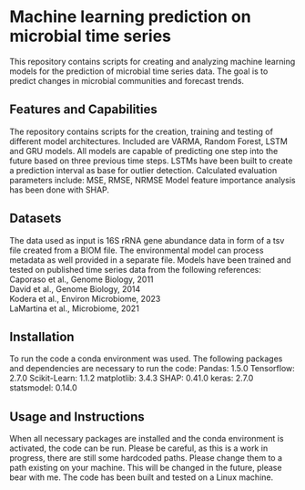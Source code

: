 # Machine learning prediction on microbial time series

This repository contains scripts for creating and analyzing machine learning models for the prediction of microbial time series data. The goal is
to predict changes in microbial communities and forecast trends.

## Features and Capabilities

The repository contains scripts for the creation, training and testing of different model architectures. Included are VARMA, Random Forest, LSTM and GRU
models. All models are capable of predicting one step into the future based on three previous time steps. LSTMs have been built to create a prediction
interval as base for outlier detection.
Calculated evaluation parameters include: MSE, RMSE, NRMSE
Model feature importance analysis has been done with SHAP.

## Datasets

The data used as input is 16S rRNA gene abundance data in form of a tsv file created from a BIOM file. The environmental model can process metadata as
well provided in a separate file.
Models have been trained and tested on published time series data from the following references: \
Caporaso et al., Genome Biology, 2011 \
David et al., Genome Biology, 2014 \
Kodera et al., Environ Microbiome, 2023 \
LaMartina et al., Microbiome, 2021

## Installation

To run the code a conda environment was used. The following packages and dependencies are necessary to run the code:
Pandas: 1.5.0
Tensorflow: 2.7.0
Scikit-Learn: 1.1.2
matplotlib: 3.4.3
SHAP: 0.41.0
keras: 2.7.0
statsmodel: 0.14.0

## Usage and Instructions

When all necessary packages are installed and the conda environment is activated, the code can be run. Please be careful, as this is a work in progress,
there are still some hardcoded paths. Please change them to a path existing on your machine. This will be changed in the future, please bear with me. The
code has been built and tested on a Linux machine.
